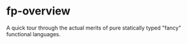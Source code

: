 # fp-overview
A quick tour through the actual merits of pure statically typed "fancy" functional languages. 

